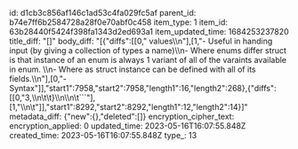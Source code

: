 id: d1cb3c856af146c1ad53c4fa029fc5af
parent_id: b74e7ff6b2584728a28f0e70abf0c458
item_type: 1
item_id: 63b28440f5424f398fa1343d2ed693a1
item_updated_time: 1684253237820
title_diff: "[]"
body_diff: "[{\"diffs\":[[0,\" values\\\n\"],[1,\"- Useful in handing input (by giving a collection of types a name)\\\n- Where enums differ struct is that instance of an enum is always 1 variant of all of the varaints available in enum. \\\n- Where as struct instance can be defined with all of its fields.\\\n\"],[0,\"- Syntax\"]],\"start1\":7958,\"start2\":7958,\"length1\":16,\"length2\":268},{\"diffs\":[[0,\"3,\\\n\\t\\t}\\\n\\\n\\t```\"],[1,\"\\\n\\t\"]],\"start1\":8292,\"start2\":8292,\"length1\":12,\"length2\":14}]"
metadata_diff: {"new":{},"deleted":[]}
encryption_cipher_text: 
encryption_applied: 0
updated_time: 2023-05-16T16:07:55.848Z
created_time: 2023-05-16T16:07:55.848Z
type_: 13